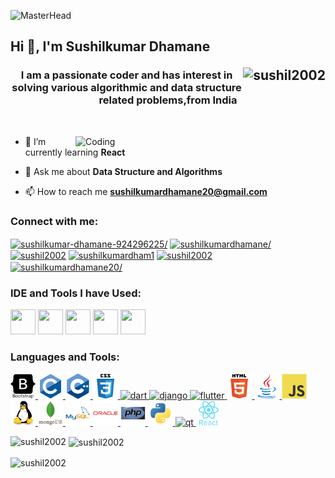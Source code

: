 ![MasterHead](https://qrangers.com/wp-content/uploads/2021/09/Banner-Introduction-to-3D-Animation.png)

<h2 >Hi 👋, I'm Sushilkumar Dhamane <p align="left"> <img align = "right"src="https://komarev.com/ghpvc/?username=sushil2002&label=Profile%20views&color=0e75b6&style=flat" alt="sushil2002" /> </p> </h2>

<h3 align="center">I am a passionate coder and has interest in solving various algorithmic and data structure related problems,from India</h3>

<p align="left"> <a href="https://twitter.com/" target="blank"><img src="https://img.shields.io/twitter/follow/?logo=twitter&style=for-the-badge" alt="" /></a> </p>

<img align="right" alt="Coding" width="400" src="https://cdn.dribbble.com/users/1162077/screenshots/3848914/programmer.gif">

- 🌱 I’m currently learning **React**

- 💬 Ask me about **Data Structure and Algorithms**

- 📫 How to reach me **sushilkumardhamane20@gmail.com**

<h3 align="left">Connect with me:</h3>
<p align="left">
<a href="https://linkedin.com/in/sushilkumar-dhamane-924296225/" target="blank"><img align="center" src="https://raw.githubusercontent.com/rahuldkjain/github-profile-readme-generator/master/src/images/icons/Social/linked-in-alt.svg" alt="sushilkumar-dhamane-924296225/" height="30" width="40" /></a>
<a href="https://instagram.com/sushilkumardhamane/" target="blank"><img align="center" src="https://raw.githubusercontent.com/rahuldkjain/github-profile-readme-generator/master/src/images/icons/Social/instagram.svg" alt="sushilkumardhamane/" height="30" width="40" /></a>
<a href="https://www.codechef.com/users/sushil2002" target="blank"><img align="center" src="https://cdn.jsdelivr.net/npm/simple-icons@3.1.0/icons/codechef.svg" alt="sushil2002" height="30" width="40" /></a>
<a href="https://www.hackerrank.com/sushilkumardham1" target="blank"><img align="center" src="https://raw.githubusercontent.com/rahuldkjain/github-profile-readme-generator/master/src/images/icons/Social/hackerrank.svg" alt="sushilkumardham1" height="30" width="40" /></a>
<a href="https://codeforces.com/profile/sushil2002" target="blank"><img align="center" src="https://raw.githubusercontent.com/rahuldkjain/github-profile-readme-generator/master/src/images/icons/Social/codeforces.svg" alt="sushil2002" height="30" width="40" /></a>
<a href="https://www.leetcode.com/sushilkumardhamane20/" target="blank"><img align="center" src="https://raw.githubusercontent.com/rahuldkjain/github-profile-readme-generator/master/src/images/icons/Social/leet-code.svg" alt="sushilkumardhamane20/" height="30" width="40" /></a>
</p>

### IDE and Tools I have Used:
<div>
<img height="40" width="40" src="https://img.icons8.com/color/48/000000/visual-studio-code-2019.png"/> 
<img height="40" width="40" src="https://img.icons8.com/color/48/000000/pycharm.png"/>  
<img height="40" width="40" src="https://static-00.iconduck.com/assets.00/eclipse-icon-512x479-6ivkqawb.png"/>
<img height="40" width="40" src="https://img.icons8.com/color/50/000000/git.png"/>
<img height="40" width="40" src="https://www.sublimehq.com/images/sublime_text.png"/>
  
</div>

<h3 align="left">Languages and Tools:</h3>
<p align="left"> <a href="https://getbootstrap.com" target="_blank" rel="noreferrer"> <img src="https://raw.githubusercontent.com/devicons/devicon/master/icons/bootstrap/bootstrap-plain-wordmark.svg" alt="bootstrap" width="40" height="40"/> </a> <a href="https://www.cprogramming.com/" target="_blank" rel="noreferrer"> <img src="https://raw.githubusercontent.com/devicons/devicon/master/icons/c/c-original.svg" alt="c" width="40" height="40"/> </a> <a href="https://www.w3schools.com/cpp/" target="_blank" rel="noreferrer"> <img src="https://raw.githubusercontent.com/devicons/devicon/master/icons/cplusplus/cplusplus-original.svg" alt="cplusplus" width="40" height="40"/> </a> <a href="https://www.w3schools.com/css/" target="_blank" rel="noreferrer"> <img src="https://raw.githubusercontent.com/devicons/devicon/master/icons/css3/css3-original-wordmark.svg" alt="css3" width="40" height="40"/> </a> <a href="https://dart.dev" target="_blank" rel="noreferrer"> <img src="https://www.vectorlogo.zone/logos/dartlang/dartlang-icon.svg" alt="dart" width="40" height="40"/> </a> <a href="https://www.djangoproject.com/" target="_blank" rel="noreferrer"> <img src="https://cdn.worldvectorlogo.com/logos/django.svg" alt="django" width="40" height="40"/> </a> <a href="https://flutter.dev" target="_blank" rel="noreferrer"> <img src="https://www.vectorlogo.zone/logos/flutterio/flutterio-icon.svg" alt="flutter" width="40" height="40"/> </a> <a href="https://www.w3.org/html/" target="_blank" rel="noreferrer"> <img src="https://raw.githubusercontent.com/devicons/devicon/master/icons/html5/html5-original-wordmark.svg" alt="html5" width="40" height="40"/> </a> <a href="https://www.java.com" target="_blank" rel="noreferrer"> <img src="https://raw.githubusercontent.com/devicons/devicon/master/icons/java/java-original.svg" alt="java" width="40" height="40"/> </a> <a href="https://developer.mozilla.org/en-US/docs/Web/JavaScript" target="_blank" rel="noreferrer"> <img src="https://raw.githubusercontent.com/devicons/devicon/master/icons/javascript/javascript-original.svg" alt="javascript" width="40" height="40"/> </a> <a href="https://www.linux.org/" target="_blank" rel="noreferrer"> <img src="https://raw.githubusercontent.com/devicons/devicon/master/icons/linux/linux-original.svg" alt="linux" width="40" height="40"/> </a> <a href="https://www.mongodb.com/" target="_blank" rel="noreferrer"> <img src="https://raw.githubusercontent.com/devicons/devicon/master/icons/mongodb/mongodb-original-wordmark.svg" alt="mongodb" width="40" height="40"/> </a> <a href="https://www.mysql.com/" target="_blank" rel="noreferrer"> <img src="https://raw.githubusercontent.com/devicons/devicon/master/icons/mysql/mysql-original-wordmark.svg" alt="mysql" width="40" height="40"/> </a> <a href="https://www.oracle.com/" target="_blank" rel="noreferrer"> <img src="https://raw.githubusercontent.com/devicons/devicon/master/icons/oracle/oracle-original.svg" alt="oracle" width="40" height="40"/> </a> <a href="https://www.php.net" target="_blank" rel="noreferrer"> <img src="https://raw.githubusercontent.com/devicons/devicon/master/icons/php/php-original.svg" alt="php" width="40" height="40"/> </a> <a href="https://www.python.org" target="_blank" rel="noreferrer"> <img src="https://raw.githubusercontent.com/devicons/devicon/master/icons/python/python-original.svg" alt="python" width="40" height="40"/> </a> <a href="https://www.qt.io/" target="_blank" rel="noreferrer"> <img src="https://upload.wikimedia.org/wikipedia/commons/0/0b/Qt_logo_2016.svg" alt="qt" width="40" height="40"/> </a> <a href="https://reactjs.org/" target="_blank" rel="noreferrer"> <img src="https://raw.githubusercontent.com/devicons/devicon/master/icons/react/react-original-wordmark.svg" alt="react" width="40" height="40"/> </a> </p>

<p><img align="left" src="https://github-readme-stats.vercel.app/api/top-langs?username=sushil2002&show_icons=true&locale=en&layout=compact" alt="sushil2002" /></p>

<p>&nbsp;<img align="center" src="https://github-readme-stats.vercel.app/api?username=sushil2002&show_icons=true&locale=en" alt="sushil2002" /></p>

<p><img align="center" src="https://github-readme-streak-stats.herokuapp.com/?user=sushil2002&" alt="sushil2002" /></p>
